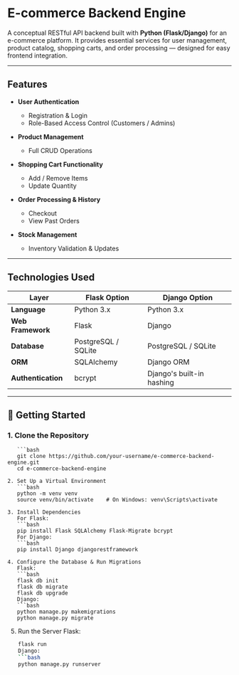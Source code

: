 # E-commerce Backend Engine

A conceptual RESTful API backend built with **Python (Flask/Django)** for an e-commerce platform. It provides essential services for user management, product catalog, shopping carts, and order processing — designed for easy frontend integration.

---

## Features

- **User Authentication**
  - Registration & Login
  - Role-Based Access Control (Customers / Admins)

- **Product Management**
  - Full CRUD Operations

- **Shopping Cart Functionality**
  - Add / Remove Items
  - Update Quantity

- **Order Processing & History**
  - Checkout
  - View Past Orders

- **Stock Management**
  - Inventory Validation & Updates

---

## Technologies Used

| Layer | Flask Option | Django Option |
|------|--------------|----------------|
| **Language** | Python 3.x | Python 3.x |
| **Web Framework** | Flask | Django |
| **Database** | PostgreSQL / SQLite | PostgreSQL / SQLite |
| **ORM** | SQLAlchemy | Django ORM |
| **Authentication** | bcrypt | Django's built-in hashing |

---

## 🚀 Getting Started

### 1. Clone the Repository
       ```bash
       git clone https://github.com/your-username/e-commerce-backend-engine.git
       cd e-commerce-backend-engine

    2. Set Up a Virtual Environment
       ```bash
       python -m venv venv
       source venv/bin/activate    # On Windows: venv\Scripts\activate

    3. Install Dependencies
       For Flask:
       ```bash
       pip install Flask SQLAlchemy Flask-Migrate bcrypt
       For Django:
       ```bash
       pip install Django djangorestframework

    4. Configure the Database & Run Migrations
       Flask:
       ```bash
       flask db init
       flask db migrate
       flask db upgrade
       Django:
       ```bash
       python manage.py makemigrations
       python manage.py migrate

   5. Run the Server
      Flask:
      ```bash
      flask run
      Django:
      ```bash
      python manage.py runserver

